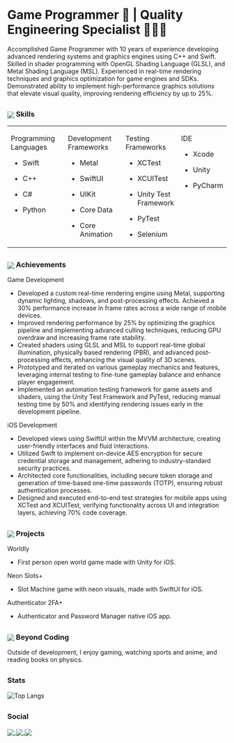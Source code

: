 <h1 align="left"> Game Programmer 📱 |  Quality Engineering Specialist 👨🏽‍💻 </h1>

Accomplished Game Programmer with 10 years of experience developing advanced rendering systems and graphics engines using C++ and Swift. Skilled in shader programming with OpenGL Shading Language (GLSL), and Metal Shading Language (MSL). Experienced in real-time rendering techniques and graphics optimization for game engines and SDKs. Demonstrated ability to implement high-performance graphics solutions that elevate visual quality, improving rendering efficiency by up to 25%.

## <h3 align="left"> <img align="center" src="https://img.icons8.com/color/50/xcode.png"/> Skills</h3>

<table style="table-layout: fixed; width: 100%;">
  <tr>
    <td valign="top" width="40%">

Programming Languages
- Swift
- C++
- C#
- Python

    </td>
    <td valign="top" width="40%">

Development Frameworks
- Metal
- SwiftUI
- UIKit
- Core Data
- Core Animation

    </td>
    <td valign="top" width="40%">

Testing Frameworks
- XCTest
- XCUITest
- Unity Test Framework
- PyTest
- Selenium

    </td>
    <td valign="top" width="40%">
    
IDE
- Xcode
- Unity
- PyCharm

    </td>
  </tr>
</table>


## <h3 align="left"> <img align="center" src="https://img.icons8.com/color/50/trophy.png"/> Achievements</h3>
Game Development
- Developed a custom real-time rendering engine using Metal, supporting dynamic lighting, shadows, and post-processing effects. Achieved a 30% performance increase in frame rates across a wide range of mobile devices.
- Improved rendering performance by 25% by optimizing the graphics pipeline and implementing advanced culling techniques, reducing GPU overdraw and increasing frame rate stability.
- Created shaders using GLSL and MSL to support real-time global illumination, physically based rendering (PBR), and advanced post-processing effects, enhancing the visual quality of 3D scenes.
- Prototyped and iterated on various gameplay mechanics and features, leveraging internal testing to fine-tune gameplay balance and enhance player engagement.
- Implemented an automation testing framework for game assets and shaders, using the Unity Test Framework and PyTest, reducing manual testing time by 50% and identifying rendering issues early in the development pipeline.


iOS Development
- Developed views using SwiftUI within the MVVM architecture, creating user-friendly interfaces and fluid interactions.
- Utilized Swift to implement on-device AES encryption for secure credential storage and management, adhering to industry-standard security practices.
- Architected core functionalities, including secure token storage and generation of time-based one-time passwords (TOTP), ensuring robust authentication processes.
- Designed and executed end-to-end test strategies for mobile apps using XCTest and XCUITest, verifying functionality across UI and integration layers, achieving 70% code coverage.

## <h3 align="left"> <img align="center" src="https://img.icons8.com/color/50/unity.png"/> Projects</h3>

Worldly
- First person open world game made with Unity for iOS.

Neon Slots+
- Slot Machine game with neon visuals, made with SwiftUI for iOS.


Authenticator 2FA+
- Authenticator and Password Manager native iOS app.

## <h3 align="left"> <img align="center" src="https://img.icons8.com/color/50/earth-planet.png"/> Beyond Coding</h3>

Outside of development, I enjoy gaming, watching sports and anime, and reading books on physics.

## <h3 align="left">Stats</h3>

![Top Langs](https://github-readme-stats.vercel.app/api/top-langs/?username=KelCodesStuff&theme=gotham)

## <h3 align="left">Social</h3>

<p align="left">
  <a href="https://linkedin.com/in/kelcodes" > <img align="center" src="https://img.icons8.com/color/50/linkedin.png"/> </a>
  <a href="https://twitter.com/kelcodesstuff" > <img align="center" src="https://img.icons8.com/color/50/twitter.png"/> </a>
  <a href="https://twitch.com/kelcodes" > <img align="center" src="https://img.icons8.com/color/50/twitch.png"/> </a>
</p>
